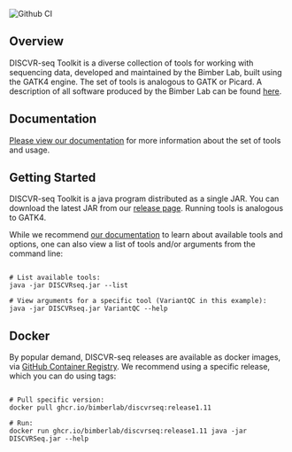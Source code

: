 ![Github CI](https://github.com/BimberLab/DISCVRSeq/workflows/Github%20Actions%20CI/badge.svg)

## Overview
DISCVR-seq Toolkit is a diverse collection of tools for working with sequencing data, developed and maintained by the Bimber Lab, built using the GATK4 engine. The set of tools is analogous to GATK or Picard.  A description of all software produced by the Bimber Lab can be found [here](https://bimberlab.github.io).  

## Documentation
[Please view our documentation](https://bimberlab.github.io/DISCVRSeq/) for more information about the set of tools and usage.

## Getting Started
DISCVR-seq Toolkit is a java program distributed as a single JAR.  You can download the latest JAR from our [release page](https://github.com/BimberLab/DISCVRSeq/releases).  Running tools is analogous to GATK4.  

While we recommend [our documentation](https://bimberlab.github.io/DISCVRSeq/) to learn about available tools and options, one can also view a list of tools and/or arguments from the command line:

```

# List available tools:
java -jar DISCVRseq.jar --list 

# View arguments for a specific tool (VariantQC in this example):
java -jar DISCVRseq.jar VariantQC --help

```

## Docker

By popular demand, DISCVR-seq releases are available as docker images, via [GitHub Container Registry]().  We recommend using a specific release, which you can do using tags:

```

# Pull specific version:
docker pull ghcr.io/bimberlab/discvrseq:release1.11

# Run:
docker run ghcr.io/bimberlab/discvrseq:release1.11 java -jar DISCVRSeq.jar --help

```